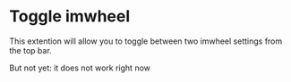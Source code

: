 # Toggle imwheel
This extention will allow you to toggle between two imwheel settings from the top bar. 





















But not yet: it does not work right now